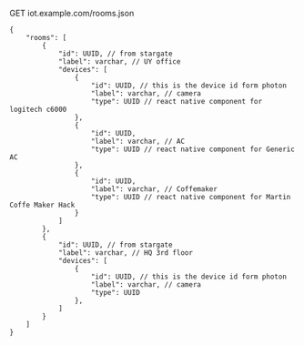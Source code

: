 	
	
GET iot.example.com/rooms.json
	
	{
	    "rooms": [
	        {
	            "id": UUID, // from stargate 
	            "label": varchar, // UY office 
	            "devices": [
	                {
	                    "id": UUID, // this is the device id form photon
	                    "label": varchar, // camera
	                    "type": UUID // react native component for logitech c6000
	                },
	                {
	                    "id": UUID,
	                    "label": varchar, // AC
	                    "type": UUID // react native component for Generic AC
	                },
	                {
	                    "id": UUID,
	                    "label": varchar, // Coffemaker
	                    "type": UUID // react native component for Martin Coffe Maker Hack
	                }
	            ]
	        },
	        {
	            "id": UUID, // from stargate 
	            "label": varchar, // HQ 3rd floor 
	            "devices": [
	                {
	                    "id": UUID, // this is the device id form photon
	                    "label": varchar, // camera
	                    "type": UUID
	                },
	            ]
	        }
	    ]
	}
